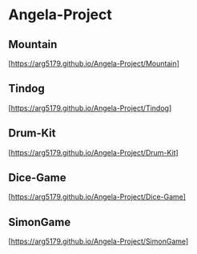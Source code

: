 # Angela-Project

## Mountain
[https://arg5179.github.io/Angela-Project/Mountain]

## Tindog
[https://arg5179.github.io/Angela-Project/Tindog]

## Drum-Kit
[https://arg5179.github.io/Angela-Project/Drum-Kit]

## Dice-Game
[https://arg5179.github.io/Angela-Project/Dice-Game]

## SimonGame
[https://arg5179.github.io/Angela-Project/SimonGame]
